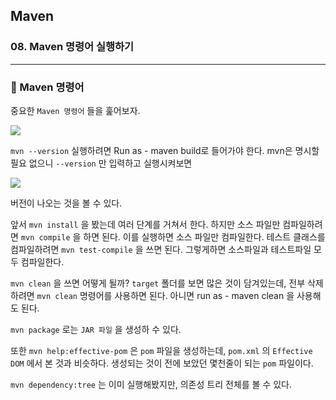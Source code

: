 ## Maven

### 08. Maven 명령어 실행하기

---

### 📌 Maven 명령어

중요한 `Maven 명령어` 들을 훑어보자.

![](https://velog.velcdn.com/images/bibiboy/post/923c9d8c-1682-4770-88cf-af89728c7a86/image.png)

`mvn --version` 실행하려면 Run as - maven build로 들어가야 한다. mvn은 명시할 필요 없으니 `--version` 만 입력하고 실행시켜보면

![](https://velog.velcdn.com/images/bibiboy/post/ad13d133-372d-427e-b8c2-5582b5b25442/image.png)

버전이 나오는 것을 볼 수 있다.

앞서 `mvn install` 을 봤는데 여러 단계를 거쳐서 한다.
하지만 소스 파일만 컴파일하려면 `mvn compile` 을 하면 된다. 이를 실행하면 소스 파일만 컴파일한다.
테스트 클래스를 컴파일하려면 `mvn test-compile` 을 쓰면 된다. 그렇게하면 소스파일과 테스트파일 모두 컴파일한다.

`mvn clean` 을 쓰면 어떻게 될까? `target` 폴더를 보면 많은 것이 담겨있는데, 전부 삭제하려면 `mvn clean` 명령어를 사용하면 된다. 아니면 run as - maven clean 을 사용해도 된다.

`mvn package` 로는 `JAR 파일` 을 생성하 수 있다.

또한 `mvn help:effective-pom` 은 `pom` 파일을 생성하는데, `pom.xml` 의 `Effective DOM` 에서 본 것과 비슷하다. 생성되는 것이 전에 보았던 몇천줄이 되는 `pom` 파일이다.

`mvn dependency:tree` 는 이미 실행해봤지만, 의존성 트리 전체를 볼 수 있다.
